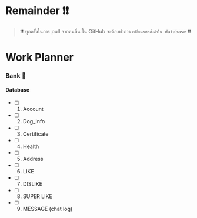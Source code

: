 # Remainder :exclamation::exclamation:
> :exclamation::exclamation: ทุกครั้งในการ pull จากคนอื่น ใน GitHub จะต้องทำการ ` เปลี่ยนรหัสตั้งค่าใน database ` :exclamation::exclamation:

# Work Planner 
### Bank :man:
#### Database 
  - [ ] 1. Account
  - [ ] 2. Dog_Info
  - [ ] 3. Certificate
  - [ ] 4. Health
  - [ ] 5. Address
  - [ ] 6. LIKE
  - [ ] 7. DISLIKE
  - [ ] 8. SUPER LIKE
  - [ ] 9. MESSAGE (chat log)
  
